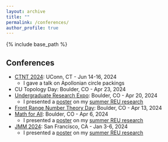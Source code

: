 ```yaml
---
layout: archive
title: ""
permalink: /conferences/
author_profile: true
---
```


{% include base_path %}

## Conferences
* <a href="https://ctnt-summer.math.uconn.edu/conference-24/">CTNT 2024</a>: UConn, CT - Jun 14-16, 2024
  * I gave a talk on Apollonian circle packings
* CU Topology Day: Boulder, CO - Apr 23, 2024
* <a href = "https://calendar.colorado.edu/event/undergraduate-research-expo">Undergraduate Research Expo</a>: Boulder, CO - Apr 20, 2024
  * I presented a [poster](/files/Poster.pdf) on my <a href="https://clydekertzer.com/papers/">summer REU research</a>
* <a href="https://sites.google.com/view/frontrangenumbertheoryday/home?authuser=0">Front Range Number Theory Day</a>: Boulder, CO - Apr 13, 2024
* <a href="https://sites.google.com/view/mathforallnola/satellite-conference/boulder-co?authuser=0">Math for All</a>: Boulder, CO - Apr 6, 2024
  * I presented a [poster](/files/Poster.pdf) on my <a href="https://clydekertzer.com/papers/">summer REU research</a>
* <a href="https://meetings.ams.org/math/jmm2024/meetingapp.cgi/Paper/28472">JMM 2024</a>: San Francisco, CA - Jan 3-6, 2024
  * I presented a [poster](/files/Poster.pdf) on my <a href="https://clydekertzer.com/papers/">summer REU research</a>


